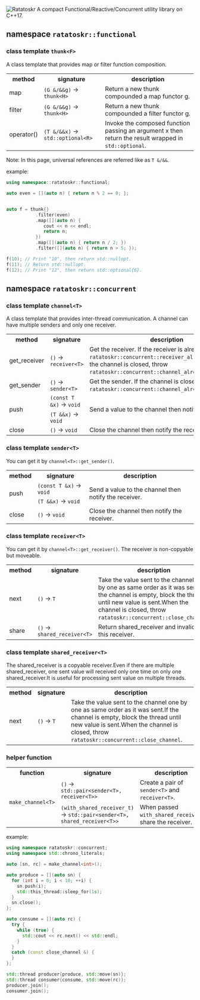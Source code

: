 ![Ratatoskr](https://raw.githubusercontent.com/GobanTKG/Ratatoskr-cpp/medias/medias/Ratatoskr_logo.png)
A compact Functional/Reactive/Concurrent utility library on C++17.

## namespace `ratatoskr::functional`

### class template `thunk<F>`

A class template that provides map or filter function composition.

<table>
  <tr>
    <th>method</th>
    <th>signature</th>
    <th>description</th>
  </tr>
  <tr>
    <td>map</td>
    <td><code>(G &/&&g)</code> -&gt; <code>thunk&lt;H&gt;</code></td>
    <td>Return a new thunk compounded a map functor g.</td>
  </tr>
  <tr>
    <td>filter</td>
    <td><code>(G &/&&g)</code> -&gt; <code>thunk&lt;H&gt;</code></td>
    <td>Return a new thunk compounded a filter functor g.</td>
  </tr>
  <tr>
    <td>operator()</td>
    <td><code>(T &/&&x)</code> -&gt; <code>std::optional&lt;R&gt;</code></td>
    <td>Invoke the composed function passing an argument x then return the result wrapped in <code>std::optional</code>.</td>
  </tr>
  <tr>
  </tr>
</table>

Note: In this page, universal references are referred like as `T &/&&`. 

example: 

```C++
using namespace::ratatoskr::functional;

auto even = [](auto n) { return n % 2 == 0; };


auto f = thunk{}
           .filter(even)
           .map([](auto n) {
              cout << n << endl;
              return n;
           })
           .map([](auto n) { return n / 2; })
           .filter([](auto n) { return n > 5; });

f(10); // Print "10", then return std::nullopt.
f(11); // Return std::nullopt.
f(12); // Print "12", then return std::optional{6}.
```


## namespace `ratatoskr::concurrent`

### class template `channel<T>`

A class template that provides inter-thread communication.
A channel can have multiple senders and only one receiver.

<table>
  <tr>
    <th>method</th>
    <th>signature</th>
    <th>description</th>
  </tr>
  <tr>
    <td>get_receiver</td>
    <td><code>()</code> -&gt; <code>receiver&lt;T&gt;</code></td>
    <td>Get the receiver. If the receiver is already got, throw <code>ratatoskr::concurrent::receiver_already_retrieved</code>.If the channel is closed, throw <code>ratatoskr::concurrent::channel_already_closed</code>.</td>
  </tr>
  <tr>
    <td>get_sender</td>
    <td><code>()</code> -&gt; <code>sender&lt;T&gt;</code></td>
    <td>Get the sender. If the channel is closed, throw <code>ratatoskr::concurrent::channel_already_closed</code>.</td>
  </tr>
  <tr>
    <td rowspan="2">push</td>
    <td><code>(const T &x)</code> -&gt; <code>void</code></td>
    <td rowspan="2">Send a value to the channel then notify the receiver.</td>
  </tr>
  <tr>
   <td><code>(T &&x)</code> -&gt; <code>void</code></td>
  </tr>
  <tr>
   <td>close</td>
   <td><code>()</code> -&gt; <code>void</code></td>
   <td>Close the channel then notify the receiver.</td>
  </tr>
</table>

### class template `sender<T>`

You can get it by `channel<T>::get_sender()`.

<table>
  <tr>
    <th>method</th>
    <th>signature</th>
    <th>description</th>
  </tr>
  <tr>
    <td rowspan="2">push</td>
    <td><code>(const T &x)</code> -&gt; <code>void</code></td>
    <td rowspan="2">Send a value to the channel then notify the receiver.</td>
  </tr>
  <tr>
   <td><code>(T &&x)</code> -&gt; <code>void</code></td>
  </tr>
  <tr>
   <td>close</td>
   <td><code>()</code> -&gt; <code>void</code></td>
   <td>Close the channel then notify the receiver.</td>
  </tr>
</table>

### class template `receiver<T>`

You can get it by `channel<T>::get_receiver()`.
The receiver is non-copyable but moveable.

<table>
  <tr>
    <th>method</th>
    <th>signature</th>
    <th>description</th>
  </tr>
  <tr>
    <td>next</td>
    <td><code>()</code> -&gt; <code>T</code></td>
    <td>Take the value sent to the channel one by one as same order as it was sent.If the channel is empty, block the thread until new value is sent.When the channel is closed, throw <code>ratatoskr::concurrent::close_channel</code>.</td>
  </tr>
  <tr>
   <td>share</td>
   <td><code>()</code> -&gt; <code>shared_receiver&lt;T&gt;</code></td>
   <td>Return shared_receiver and invalidate this receiver.</td>
  </tr>
</table>

### class template `shared_receiver<T>`

The shared_receiver is a copyable receiver.Even if there are multiple shared_receiver, one sent value will received only one time on only one shared_receiver.It is useful for processing sent value on multiple threads.

<table>
  <tr>
    <th>method</th>
    <th>signature</th>
    <th>description</th>
  </tr>
  <tr>
    <td>next</td>
    <td><code>()</code> -&gt; <code>T</code></td>
    <td>Take the value sent to the channel one by one as same order as it was sent.If the channel is empty, block the thread until new value is sent.When the channel is closed, throw <code>ratatoskr::concurrent::close_channel</code>.</td>
  </tr>
</table>

### helper function

<table>
  <tr>
    <th>function</th>
    <th>signature</th>
    <th>description</th>
  </tr>
  <tr>
    <td rowspan="2"><code>make_channel&lt;T&gt;</code></td>
    <td><code>()</code> -&gt; <code>std::pair&lt;sender&lt;T&gt;, receiver&lt;T&gt;&gt;</code></td>
    <td>Create a pair of <code>sender&lt;T&gt;</code> and <code>receiver&lt;T&gt;</code>.</td>
  </tr>
  <tr>
    <td><code>(with_shared_receiver_t)</code> -&gt; <code>std::pair&lt;sender&lt;T&gt;, shared_receiver&lt;T&gt;&gt;</code></td>
    <td>When passed <code>with_shared_receiver</code>, share the receiver.</td>
  </tr>
<table>

example:

```C++
using namespace ratatoskr::concurrent;
using namespace std::chrono_literals;

auto [sn, rc] = make_channel<int>();

auto produce = [](auto sn) {
  for (int i = 0; i < 10; ++i) {
    sn.push(i);
    std::this_thread::sleep_for(1s);
  }
  sn.close();
};

auto consume = [](auto rc) {
  try {
    while (true) {
      std::cout << rc.next() << std::endl;
    }
  }
  catch (const close_channel &) {
  }
};

std::thread producer{produce, std::move(sn)};
std::thread consumer{consume, std::move(rc)};
producer.join();
consumer.join();
```
